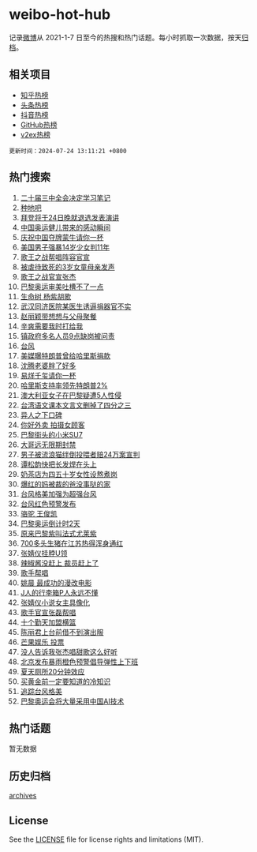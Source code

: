 # weibo-hot-hub

记录[微博](https://www.weibo.com)从 2021-1-7 日至今的热搜和热门话题。每小时抓取一次数据，按天[归档](archives)。

## 相关项目

- [知乎热榜](https://github.com/lonnyzhang423/zhihu-hot-hub)
- [头条热榜](https://github.com/lonnyzhang423/toutiao-hot-hub)
- [抖音热榜](https://github.com/lonnyzhang423/douyin-hot-hub)
- [GitHub热榜](https://github.com/lonnyzhang423/github-hot-hub)
- [v2ex热榜](https://github.com/lonnyzhang423/v2ex-hot-hub)


`更新时间：2024-07-24 13:11:21 +0800`

## 热门搜索

1. [二十届三中全会决定学习笔记](https://m.weibo.cn/search?containerid=100103type%3D1%26t%3D10%26q%3D%23%E4%BA%8C%E5%8D%81%E5%B1%8A%E4%B8%89%E4%B8%AD%E5%85%A8%E4%BC%9A%E5%86%B3%E5%AE%9A%E5%AD%A6%E4%B9%A0%E7%AC%94%E8%AE%B0%23&stream_entry_id=51&isnewpage=1&extparam=seat%3D1%26cate%3D10103%26stream_entry_id%3D51%26filter_type%3Drealtimehot%26q%3D%2523%25E4%25BA%258C%25E5%258D%2581%25E5%25B1%258A%25E4%25B8%2589%25E4%25B8%25AD%25E5%2585%25A8%25E4%25BC%259A%25E5%2586%25B3%25E5%25AE%259A%25E5%25AD%25A6%25E4%25B9%25A0%25E7%25AC%2594%25E8%25AE%25B0%2523%26c_type%3D51%26pos%3D0%26dgr%3D0%26display_time%3D1721797880%26pre_seqid%3D172179788014501944221)
1. [种地吧](https://m.weibo.cn/search?containerid=100103type%3D1%26t%3D10%26q%3D%E7%A7%8D%E5%9C%B0%E5%90%A7&stream_entry_id=31&isnewpage=1&extparam=seat%3D1%26filter_type%3Drealtimehot%26q%3D%25E7%25A7%258D%25E5%259C%25B0%25E5%2590%25A7%26c_type%3D31%26pos%3D0%26realpos%3D1%26flag%3D2%26dgr%3D0%26stream_entry_id%3D31%26band_rank%3D1%26lcate%3D5001%26cate%3D5001%26display_time%3D1721797880%26pre_seqid%3D172179788014501944221)
1. [拜登将于24日晚就退选发表演讲](https://m.weibo.cn/search?containerid=100103type%3D1%26t%3D10%26q%3D%23%E6%8B%9C%E7%99%BB%E5%B0%86%E4%BA%8E24%E6%97%A5%E6%99%9A%E5%B0%B1%E9%80%80%E9%80%89%E5%8F%91%E8%A1%A8%E6%BC%94%E8%AE%B2%23&stream_entry_id=31&isnewpage=1&extparam=seat%3D1%26filter_type%3Drealtimehot%26q%3D%2523%25E6%258B%259C%25E7%2599%25BB%25E5%25B0%2586%25E4%25BA%258E24%25E6%2597%25A5%25E6%2599%259A%25E5%25B0%25B1%25E9%2580%2580%25E9%2580%2589%25E5%258F%2591%25E8%25A1%25A8%25E6%25BC%2594%25E8%25AE%25B2%2523%26c_type%3D31%26pos%3D1%26realpos%3D2%26flag%3D0%26dgr%3D0%26stream_entry_id%3D31%26band_rank%3D2%26lcate%3D5001%26cate%3D5001%26display_time%3D1721797880%26pre_seqid%3D172179788014501944221)
1. [中国奥运健儿带来的感动瞬间](https://m.weibo.cn/search?containerid=100103type%3D1%26t%3D10%26q%3D%23%E4%B8%AD%E5%9B%BD%E5%A5%A5%E8%BF%90%E5%81%A5%E5%84%BF%E5%B8%A6%E6%9D%A5%E7%9A%84%E6%84%9F%E5%8A%A8%E7%9E%AC%E9%97%B4%23&stream_entry_id=31&isnewpage=1&extparam=seat%3D1%26filter_type%3Drealtimehot%26q%3D%2523%25E4%25B8%25AD%25E5%259B%25BD%25E5%25A5%25A5%25E8%25BF%2590%25E5%2581%25A5%25E5%2584%25BF%25E5%25B8%25A6%25E6%259D%25A5%25E7%259A%2584%25E6%2584%259F%25E5%258A%25A8%25E7%259E%25AC%25E9%2597%25B4%2523%26c_type%3D31%26pos%3D2%26realpos%3D3%26flag%3D0%26dgr%3D0%26stream_entry_id%3D31%26band_rank%3D3%26lcate%3D5001%26cate%3D5001%26display_time%3D1721797880%26pre_seqid%3D172179788014501944221)
1. [庆祝中国夺牌蒙牛请你一杯](https://m.weibo.cn/search?containerid=100103type%3D1%26t%3D10%26q%3D%23%E5%BA%86%E7%A5%9D%E4%B8%AD%E5%9B%BD%E5%A4%BA%E7%89%8C%E8%92%99%E7%89%9B%E8%AF%B7%E4%BD%A0%E4%B8%80%E6%9D%AF%23&stream_entry_id=31&isnewpage=1&extparam=seat%3D1%26is_ad_pos%3D1%26filter_type%3Drealtimehot%26dgr%3D0%26c_type%3D31%26pos%3D3%26adid%3D246857%26cate%3D5001%26topic_ad%3D1%26stream_entry_id%3D31%26band_rank%3D4%26lcate%3D5001%26q%3D%2523%25E5%25BA%2586%25E7%25A5%259D%25E4%25B8%25AD%25E5%259B%25BD%25E5%25A4%25BA%25E7%2589%258C%25E8%2592%2599%25E7%2589%259B%25E8%25AF%25B7%25E4%25BD%25A0%25E4%25B8%2580%25E6%259D%25AF%2523%26display_time%3D1721797880%26pre_seqid%3D172179788014501944221)
1. [美国男子强暴14岁少女判11年](https://m.weibo.cn/search?containerid=100103type%3D1%26t%3D10%26q%3D%23%E7%BE%8E%E5%9B%BD%E7%94%B7%E5%AD%90%E5%BC%BA%E6%9A%B414%E5%B2%81%E5%B0%91%E5%A5%B3%E5%88%A411%E5%B9%B4%23&stream_entry_id=31&isnewpage=1&extparam=seat%3D1%26filter_type%3Drealtimehot%26q%3D%2523%25E7%25BE%258E%25E5%259B%25BD%25E7%2594%25B7%25E5%25AD%2590%25E5%25BC%25BA%25E6%259A%25B414%25E5%25B2%2581%25E5%25B0%2591%25E5%25A5%25B3%25E5%2588%25A411%25E5%25B9%25B4%2523%26c_type%3D31%26pos%3D4%26realpos%3D4%26flag%3D2%26dgr%3D0%26stream_entry_id%3D31%26band_rank%3D4%26lcate%3D5001%26cate%3D5001%26display_time%3D1721797880%26pre_seqid%3D172179788014501944221)
1. [歌王之战帮唱阵容官宣](https://m.weibo.cn/search?containerid=100103type%3D1%26t%3D10%26q%3D%23%E6%AD%8C%E7%8E%8B%E4%B9%8B%E6%88%98%E5%B8%AE%E5%94%B1%E9%98%B5%E5%AE%B9%E5%AE%98%E5%AE%A3%23&stream_entry_id=31&isnewpage=1&extparam=seat%3D1%26filter_type%3Drealtimehot%26q%3D%2523%25E6%25AD%258C%25E7%258E%258B%25E4%25B9%258B%25E6%2588%2598%25E5%25B8%25AE%25E5%2594%25B1%25E9%2598%25B5%25E5%25AE%25B9%25E5%25AE%2598%25E5%25AE%25A3%2523%26c_type%3D31%26pos%3D5%26realpos%3D5%26flag%3D1%26dgr%3D0%26stream_entry_id%3D31%26band_rank%3D5%26lcate%3D5001%26cate%3D5001%26display_time%3D1721797880%26pre_seqid%3D172179788014501944221)
1. [被虐待致死的3岁女童母亲发声](https://m.weibo.cn/search?containerid=100103type%3D1%26t%3D10%26q%3D%23%E8%A2%AB%E8%99%90%E5%BE%85%E8%87%B4%E6%AD%BB%E7%9A%843%E5%B2%81%E5%A5%B3%E7%AB%A5%E6%AF%8D%E4%BA%B2%E5%8F%91%E5%A3%B0%23&stream_entry_id=31&isnewpage=1&extparam=seat%3D1%26filter_type%3Drealtimehot%26q%3D%2523%25E8%25A2%25AB%25E8%2599%2590%25E5%25BE%2585%25E8%2587%25B4%25E6%25AD%25BB%25E7%259A%25843%25E5%25B2%2581%25E5%25A5%25B3%25E7%25AB%25A5%25E6%25AF%258D%25E4%25BA%25B2%25E5%258F%2591%25E5%25A3%25B0%2523%26c_type%3D31%26pos%3D6%26realpos%3D6%26flag%3D0%26dgr%3D0%26stream_entry_id%3D31%26band_rank%3D6%26lcate%3D5001%26cate%3D5001%26display_time%3D1721797880%26pre_seqid%3D172179788014501944221)
1. [歌王之战官宣张杰](https://m.weibo.cn/search?containerid=100103type%3D1%26t%3D10%26q%3D%23%E6%AD%8C%E7%8E%8B%E4%B9%8B%E6%88%98%E5%AE%98%E5%AE%A3%E5%BC%A0%E6%9D%B0%23&stream_entry_id=31&isnewpage=1&extparam=seat%3D1%26filter_type%3Drealtimehot%26q%3D%2523%25E6%25AD%258C%25E7%258E%258B%25E4%25B9%258B%25E6%2588%2598%25E5%25AE%2598%25E5%25AE%25A3%25E5%25BC%25A0%25E6%259D%25B0%2523%26c_type%3D31%26pos%3D7%26realpos%3D7%26flag%3D1%26dgr%3D0%26stream_entry_id%3D31%26band_rank%3D7%26lcate%3D5001%26cate%3D5001%26display_time%3D1721797880%26pre_seqid%3D172179788014501944221)
1. [巴黎奥运审美吐槽不了一点](https://m.weibo.cn/search?containerid=100103type%3D1%26t%3D10%26q%3D%23%E5%B7%B4%E9%BB%8E%E5%A5%A5%E8%BF%90%E5%AE%A1%E7%BE%8E%E5%90%90%E6%A7%BD%E4%B8%8D%E4%BA%86%E4%B8%80%E7%82%B9%23&stream_entry_id=31&isnewpage=1&extparam=seat%3D1%26filter_type%3Drealtimehot%26q%3D%2523%25E5%25B7%25B4%25E9%25BB%258E%25E5%25A5%25A5%25E8%25BF%2590%25E5%25AE%25A1%25E7%25BE%258E%25E5%2590%2590%25E6%25A7%25BD%25E4%25B8%258D%25E4%25BA%2586%25E4%25B8%2580%25E7%2582%25B9%2523%26c_type%3D31%26pos%3D8%26realpos%3D8%26flag%3D1%26dgr%3D0%26stream_entry_id%3D31%26band_rank%3D8%26lcate%3D5001%26cate%3D5001%26display_time%3D1721797880%26pre_seqid%3D172179788014501944221)
1. [生命树 杨紫胡歌](https://m.weibo.cn/search?containerid=100103type%3D1%26t%3D10%26q%3D%E7%94%9F%E5%91%BD%E6%A0%91+%E6%9D%A8%E7%B4%AB%E8%83%A1%E6%AD%8C&stream_entry_id=31&isnewpage=1&extparam=seat%3D1%26filter_type%3Drealtimehot%26q%3D%25E7%2594%259F%25E5%2591%25BD%25E6%25A0%2591%2520%25E6%259D%25A8%25E7%25B4%25AB%25E8%2583%25A1%25E6%25AD%258C%26c_type%3D31%26pos%3D9%26realpos%3D9%26flag%3D1%26dgr%3D0%26stream_entry_id%3D31%26band_rank%3D9%26lcate%3D5001%26cate%3D5001%26display_time%3D1721797880%26pre_seqid%3D172179788014501944221)
1. [武汉同济医院某医生诱逼捐器官不实](https://m.weibo.cn/search?containerid=100103type%3D1%26t%3D10%26q%3D%23%E6%AD%A6%E6%B1%89%E5%90%8C%E6%B5%8E%E5%8C%BB%E9%99%A2%E6%9F%90%E5%8C%BB%E7%94%9F%E8%AF%B1%E9%80%BC%E6%8D%90%E5%99%A8%E5%AE%98%E4%B8%8D%E5%AE%9E%23&stream_entry_id=31&isnewpage=1&extparam=seat%3D1%26filter_type%3Drealtimehot%26q%3D%2523%25E6%25AD%25A6%25E6%25B1%2589%25E5%2590%258C%25E6%25B5%258E%25E5%258C%25BB%25E9%2599%25A2%25E6%259F%2590%25E5%258C%25BB%25E7%2594%259F%25E8%25AF%25B1%25E9%2580%25BC%25E6%258D%2590%25E5%2599%25A8%25E5%25AE%2598%25E4%25B8%258D%25E5%25AE%259E%2523%26c_type%3D31%26pos%3D10%26realpos%3D10%26flag%3D1%26dgr%3D0%26stream_entry_id%3D31%26band_rank%3D10%26lcate%3D5001%26cate%3D5001%26display_time%3D1721797880%26pre_seqid%3D172179788014501944221)
1. [赵丽颖带想想与父母聚餐](https://m.weibo.cn/search?containerid=100103type%3D1%26t%3D10%26q%3D%23%E8%B5%B5%E4%B8%BD%E9%A2%96%E5%B8%A6%E6%83%B3%E6%83%B3%E4%B8%8E%E7%88%B6%E6%AF%8D%E8%81%9A%E9%A4%90%23&stream_entry_id=31&isnewpage=1&extparam=seat%3D1%26filter_type%3Drealtimehot%26q%3D%2523%25E8%25B5%25B5%25E4%25B8%25BD%25E9%25A2%2596%25E5%25B8%25A6%25E6%2583%25B3%25E6%2583%25B3%25E4%25B8%258E%25E7%2588%25B6%25E6%25AF%258D%25E8%2581%259A%25E9%25A4%2590%2523%26c_type%3D31%26pos%3D11%26realpos%3D11%26flag%3D1%26dgr%3D0%26stream_entry_id%3D31%26band_rank%3D11%26lcate%3D5001%26cate%3D5001%26display_time%3D1721797880%26pre_seqid%3D172179788014501944221)
1. [辛爽需要我时打给我](https://m.weibo.cn/search?containerid=100103type%3D1%26t%3D10%26q%3D%23%E8%BE%9B%E7%88%BD%E9%9C%80%E8%A6%81%E6%88%91%E6%97%B6%E6%89%93%E7%BB%99%E6%88%91%23&stream_entry_id=31&isnewpage=1&extparam=seat%3D1%26filter_type%3Drealtimehot%26q%3D%2523%25E8%25BE%259B%25E7%2588%25BD%25E9%259C%2580%25E8%25A6%2581%25E6%2588%2591%25E6%2597%25B6%25E6%2589%2593%25E7%25BB%2599%25E6%2588%2591%2523%26c_type%3D31%26pos%3D12%26adid%3D246961%26flag%3D0%26realpos%3D12%26cate%3D5001%26stream_entry_id%3D31%26band_rank%3D12%26lcate%3D5001%26dgr%3D0%26display_time%3D1721797880%26pre_seqid%3D172179788014501944221)
1. [镇政府多名人员9点缺岗被问责](https://m.weibo.cn/search?containerid=100103type%3D1%26t%3D10%26q%3D%23%E9%95%87%E6%94%BF%E5%BA%9C%E5%A4%9A%E5%90%8D%E4%BA%BA%E5%91%989%E7%82%B9%E7%BC%BA%E5%B2%97%E8%A2%AB%E9%97%AE%E8%B4%A3%23&stream_entry_id=31&isnewpage=1&extparam=seat%3D1%26filter_type%3Drealtimehot%26q%3D%2523%25E9%2595%2587%25E6%2594%25BF%25E5%25BA%259C%25E5%25A4%259A%25E5%2590%258D%25E4%25BA%25BA%25E5%2591%25989%25E7%2582%25B9%25E7%25BC%25BA%25E5%25B2%2597%25E8%25A2%25AB%25E9%2597%25AE%25E8%25B4%25A3%2523%26c_type%3D31%26pos%3D13%26realpos%3D13%26flag%3D1%26dgr%3D0%26stream_entry_id%3D31%26band_rank%3D13%26lcate%3D5001%26cate%3D5001%26display_time%3D1721797880%26pre_seqid%3D172179788014501944221)
1. [台风](https://m.weibo.cn/search?containerid=100103type%3D1%26t%3D10%26q%3D%E5%8F%B0%E9%A3%8E&stream_entry_id=31&isnewpage=1&extparam=seat%3D1%26filter_type%3Drealtimehot%26q%3D%25E5%258F%25B0%25E9%25A3%258E%26c_type%3D31%26pos%3D14%26realpos%3D14%26flag%3D0%26dgr%3D0%26stream_entry_id%3D31%26band_rank%3D14%26lcate%3D5001%26cate%3D5001%26display_time%3D1721797880%26pre_seqid%3D172179788014501944221)
1. [美媒曝特朗普曾给哈里斯捐款](https://m.weibo.cn/search?containerid=100103type%3D1%26t%3D10%26q%3D%23%E7%BE%8E%E5%AA%92%E6%9B%9D%E7%89%B9%E6%9C%97%E6%99%AE%E6%9B%BE%E7%BB%99%E5%93%88%E9%87%8C%E6%96%AF%E6%8D%90%E6%AC%BE%23&stream_entry_id=31&isnewpage=1&extparam=seat%3D1%26filter_type%3Drealtimehot%26q%3D%2523%25E7%25BE%258E%25E5%25AA%2592%25E6%259B%259D%25E7%2589%25B9%25E6%259C%2597%25E6%2599%25AE%25E6%259B%25BE%25E7%25BB%2599%25E5%2593%2588%25E9%2587%258C%25E6%2596%25AF%25E6%258D%2590%25E6%25AC%25BE%2523%26c_type%3D31%26pos%3D15%26realpos%3D15%26flag%3D1%26dgr%3D0%26stream_entry_id%3D31%26band_rank%3D15%26lcate%3D5001%26cate%3D5001%26display_time%3D1721797880%26pre_seqid%3D172179788014501944221)
1. [沈腾老婆胖了好多](https://m.weibo.cn/search?containerid=100103type%3D1%26t%3D10%26q%3D%23%E6%B2%88%E8%85%BE%E8%80%81%E5%A9%86%E8%83%96%E4%BA%86%E5%A5%BD%E5%A4%9A%23&stream_entry_id=31&isnewpage=1&extparam=seat%3D1%26filter_type%3Drealtimehot%26q%3D%2523%25E6%25B2%2588%25E8%2585%25BE%25E8%2580%2581%25E5%25A9%2586%25E8%2583%2596%25E4%25BA%2586%25E5%25A5%25BD%25E5%25A4%259A%2523%26c_type%3D31%26pos%3D16%26realpos%3D16%26flag%3D2%26dgr%3D0%26stream_entry_id%3D31%26band_rank%3D16%26lcate%3D5001%26cate%3D5001%26display_time%3D1721797880%26pre_seqid%3D172179788014501944221)
1. [易烊千玺请你一杯](https://m.weibo.cn/search?containerid=100103type%3D1%26t%3D10%26q%3D%23%E6%98%93%E7%83%8A%E5%8D%83%E7%8E%BA%E8%AF%B7%E4%BD%A0%E4%B8%80%E6%9D%AF%23&stream_entry_id=31&isnewpage=1&extparam=seat%3D1%26filter_type%3Drealtimehot%26q%3D%2523%25E6%2598%2593%25E7%2583%258A%25E5%258D%2583%25E7%258E%25BA%25E8%25AF%25B7%25E4%25BD%25A0%25E4%25B8%2580%25E6%259D%25AF%2523%26c_type%3D31%26pos%3D17%26adid%3D246740%26flag%3D0%26realpos%3D17%26cate%3D5001%26stream_entry_id%3D31%26band_rank%3D17%26lcate%3D5001%26dgr%3D0%26display_time%3D1721797880%26pre_seqid%3D172179788014501944221)
1. [哈里斯支持率领先特朗普2%](https://m.weibo.cn/search?containerid=100103type%3D1%26t%3D10%26q%3D%23%E5%93%88%E9%87%8C%E6%96%AF%E6%94%AF%E6%8C%81%E7%8E%87%E9%A2%86%E5%85%88%E7%89%B9%E6%9C%97%E6%99%AE2%25%23&stream_entry_id=31&isnewpage=1&extparam=seat%3D1%26filter_type%3Drealtimehot%26q%3D%2523%25E5%2593%2588%25E9%2587%258C%25E6%2596%25AF%25E6%2594%25AF%25E6%258C%2581%25E7%258E%2587%25E9%25A2%2586%25E5%2585%2588%25E7%2589%25B9%25E6%259C%2597%25E6%2599%25AE2%2525%2523%26c_type%3D31%26pos%3D18%26realpos%3D18%26flag%3D0%26dgr%3D0%26stream_entry_id%3D31%26band_rank%3D18%26lcate%3D5001%26cate%3D5001%26display_time%3D1721797880%26pre_seqid%3D172179788014501944221)
1. [澳大利亚女子在巴黎疑遭5人性侵](https://m.weibo.cn/search?containerid=100103type%3D1%26t%3D10%26q%3D%23%E6%BE%B3%E5%A4%A7%E5%88%A9%E4%BA%9A%E5%A5%B3%E5%AD%90%E5%9C%A8%E5%B7%B4%E9%BB%8E%E7%96%91%E9%81%AD5%E4%BA%BA%E6%80%A7%E4%BE%B5%23&stream_entry_id=31&isnewpage=1&extparam=seat%3D1%26filter_type%3Drealtimehot%26q%3D%2523%25E6%25BE%25B3%25E5%25A4%25A7%25E5%2588%25A9%25E4%25BA%259A%25E5%25A5%25B3%25E5%25AD%2590%25E5%259C%25A8%25E5%25B7%25B4%25E9%25BB%258E%25E7%2596%2591%25E9%2581%25AD5%25E4%25BA%25BA%25E6%2580%25A7%25E4%25BE%25B5%2523%26c_type%3D31%26pos%3D19%26realpos%3D19%26flag%3D1%26dgr%3D0%26stream_entry_id%3D31%26band_rank%3D19%26lcate%3D5001%26cate%3D5001%26display_time%3D1721797880%26pre_seqid%3D172179788014501944221)
1. [台湾语文课本文言文删掉了四分之三](https://m.weibo.cn/search?containerid=100103type%3D1%26t%3D10%26q%3D%23%E5%8F%B0%E6%B9%BE%E8%AF%AD%E6%96%87%E8%AF%BE%E6%9C%AC%E6%96%87%E8%A8%80%E6%96%87%E5%88%A0%E6%8E%89%E4%BA%86%E5%9B%9B%E5%88%86%E4%B9%8B%E4%B8%89%23&stream_entry_id=31&isnewpage=1&extparam=seat%3D1%26filter_type%3Drealtimehot%26q%3D%2523%25E5%258F%25B0%25E6%25B9%25BE%25E8%25AF%25AD%25E6%2596%2587%25E8%25AF%25BE%25E6%259C%25AC%25E6%2596%2587%25E8%25A8%2580%25E6%2596%2587%25E5%2588%25A0%25E6%258E%2589%25E4%25BA%2586%25E5%259B%259B%25E5%2588%2586%25E4%25B9%258B%25E4%25B8%2589%2523%26c_type%3D31%26pos%3D20%26realpos%3D20%26flag%3D0%26dgr%3D0%26stream_entry_id%3D31%26band_rank%3D20%26lcate%3D5001%26cate%3D5001%26display_time%3D1721797880%26pre_seqid%3D172179788014501944221)
1. [异人之下口碑](https://m.weibo.cn/search?containerid=100103type%3D1%26t%3D10%26q%3D%E5%BC%82%E4%BA%BA%E4%B9%8B%E4%B8%8B%E5%8F%A3%E7%A2%91&stream_entry_id=31&isnewpage=1&extparam=seat%3D1%26filter_type%3Drealtimehot%26q%3D%25E5%25BC%2582%25E4%25BA%25BA%25E4%25B9%258B%25E4%25B8%258B%25E5%258F%25A3%25E7%25A2%2591%26c_type%3D31%26pos%3D21%26realpos%3D21%26flag%3D1%26dgr%3D0%26stream_entry_id%3D31%26band_rank%3D21%26lcate%3D5001%26cate%3D5001%26display_time%3D1721797880%26pre_seqid%3D172179788014501944221)
1. [你好外卖 拍摄女顾客](https://m.weibo.cn/search?containerid=100103type%3D1%26t%3D10%26q%3D%E4%BD%A0%E5%A5%BD%E5%A4%96%E5%8D%96+%E6%8B%8D%E6%91%84%E5%A5%B3%E9%A1%BE%E5%AE%A2&stream_entry_id=31&isnewpage=1&extparam=seat%3D1%26filter_type%3Drealtimehot%26q%3D%25E4%25BD%25A0%25E5%25A5%25BD%25E5%25A4%2596%25E5%258D%2596%2520%25E6%258B%258D%25E6%2591%2584%25E5%25A5%25B3%25E9%25A1%25BE%25E5%25AE%25A2%26c_type%3D31%26pos%3D22%26realpos%3D22%26flag%3D1%26dgr%3D0%26stream_entry_id%3D31%26band_rank%3D22%26lcate%3D5001%26cate%3D5001%26display_time%3D1721797880%26pre_seqid%3D172179788014501944221)
1. [巴黎街头的小米SU7](https://m.weibo.cn/search?containerid=100103type%3D1%26t%3D10%26q%3D%23%E5%B7%B4%E9%BB%8E%E8%A1%97%E5%A4%B4%E7%9A%84%E5%B0%8F%E7%B1%B3SU7%23&stream_entry_id=31&isnewpage=1&extparam=seat%3D1%26filter_type%3Drealtimehot%26q%3D%2523%25E5%25B7%25B4%25E9%25BB%258E%25E8%25A1%2597%25E5%25A4%25B4%25E7%259A%2584%25E5%25B0%258F%25E7%25B1%25B3SU7%2523%26c_type%3D31%26pos%3D23%26adid%3D246849%26flag%3D0%26realpos%3D23%26cate%3D5001%26stream_entry_id%3D31%26band_rank%3D23%26lcate%3D5001%26dgr%3D0%26display_time%3D1721797880%26pre_seqid%3D172179788014501944221)
1. [大哥远无限期封禁](https://m.weibo.cn/search?containerid=100103type%3D1%26t%3D10%26q%3D%23%E5%A4%A7%E5%93%A5%E8%BF%9C%E6%97%A0%E9%99%90%E6%9C%9F%E5%B0%81%E7%A6%81%23&stream_entry_id=31&isnewpage=1&extparam=seat%3D1%26filter_type%3Drealtimehot%26q%3D%2523%25E5%25A4%25A7%25E5%2593%25A5%25E8%25BF%259C%25E6%2597%25A0%25E9%2599%2590%25E6%259C%259F%25E5%25B0%2581%25E7%25A6%2581%2523%26c_type%3D31%26pos%3D24%26realpos%3D24%26flag%3D0%26dgr%3D0%26stream_entry_id%3D31%26band_rank%3D24%26lcate%3D5001%26cate%3D5001%26display_time%3D1721797880%26pre_seqid%3D172179788014501944221)
1. [男子被流浪猫绊倒投喂者赔24万案宣判](https://m.weibo.cn/search?containerid=100103type%3D1%26t%3D10%26q%3D%23%E7%94%B7%E5%AD%90%E8%A2%AB%E6%B5%81%E6%B5%AA%E7%8C%AB%E7%BB%8A%E5%80%92%E6%8A%95%E5%96%82%E8%80%85%E8%B5%9424%E4%B8%87%E6%A1%88%E5%AE%A3%E5%88%A4%23&stream_entry_id=31&isnewpage=1&extparam=seat%3D1%26filter_type%3Drealtimehot%26q%3D%2523%25E7%2594%25B7%25E5%25AD%2590%25E8%25A2%25AB%25E6%25B5%2581%25E6%25B5%25AA%25E7%258C%25AB%25E7%25BB%258A%25E5%2580%2592%25E6%258A%2595%25E5%2596%2582%25E8%2580%2585%25E8%25B5%259424%25E4%25B8%2587%25E6%25A1%2588%25E5%25AE%25A3%25E5%2588%25A4%2523%26c_type%3D31%26pos%3D25%26realpos%3D25%26flag%3D0%26dgr%3D0%26stream_entry_id%3D31%26band_rank%3D25%26lcate%3D5001%26cate%3D5001%26display_time%3D1721797880%26pre_seqid%3D172179788014501944221)
1. [谭松韵快把长发焊在头上](https://m.weibo.cn/search?containerid=100103type%3D1%26t%3D10%26q%3D%23%E8%B0%AD%E6%9D%BE%E9%9F%B5%E5%BF%AB%E6%8A%8A%E9%95%BF%E5%8F%91%E7%84%8A%E5%9C%A8%E5%A4%B4%E4%B8%8A%23&stream_entry_id=31&isnewpage=1&extparam=seat%3D1%26filter_type%3Drealtimehot%26q%3D%2523%25E8%25B0%25AD%25E6%259D%25BE%25E9%259F%25B5%25E5%25BF%25AB%25E6%258A%258A%25E9%2595%25BF%25E5%258F%2591%25E7%2584%258A%25E5%259C%25A8%25E5%25A4%25B4%25E4%25B8%258A%2523%26c_type%3D31%26pos%3D26%26realpos%3D26%26flag%3D0%26dgr%3D0%26stream_entry_id%3D31%26band_rank%3D26%26lcate%3D5001%26cate%3D5001%26display_time%3D1721797880%26pre_seqid%3D172179788014501944221)
1. [奶茶店为四五十岁女性设熬煮岗](https://m.weibo.cn/search?containerid=100103type%3D1%26t%3D10%26q%3D%23%E5%A5%B6%E8%8C%B6%E5%BA%97%E4%B8%BA%E5%9B%9B%E4%BA%94%E5%8D%81%E5%B2%81%E5%A5%B3%E6%80%A7%E8%AE%BE%E7%86%AC%E7%85%AE%E5%B2%97%23&stream_entry_id=31&isnewpage=1&extparam=seat%3D1%26filter_type%3Drealtimehot%26q%3D%2523%25E5%25A5%25B6%25E8%258C%25B6%25E5%25BA%2597%25E4%25B8%25BA%25E5%259B%259B%25E4%25BA%2594%25E5%258D%2581%25E5%25B2%2581%25E5%25A5%25B3%25E6%2580%25A7%25E8%25AE%25BE%25E7%2586%25AC%25E7%2585%25AE%25E5%25B2%2597%2523%26c_type%3D31%26pos%3D27%26realpos%3D27%26flag%3D32768%26dgr%3D0%26stream_entry_id%3D31%26band_rank%3D27%26lcate%3D5001%26cate%3D5001%26display_time%3D1721797880%26pre_seqid%3D172179788014501944221)
1. [爆红的妈被裁的爸没事哒的家](https://m.weibo.cn/search?containerid=100103type%3D1%26t%3D10%26q%3D%E7%88%86%E7%BA%A2%E7%9A%84%E5%A6%88%E8%A2%AB%E8%A3%81%E7%9A%84%E7%88%B8%E6%B2%A1%E4%BA%8B%E5%93%92%E7%9A%84%E5%AE%B6&stream_entry_id=31&isnewpage=1&extparam=seat%3D1%26filter_type%3Drealtimehot%26q%3D%25E7%2588%2586%25E7%25BA%25A2%25E7%259A%2584%25E5%25A6%2588%25E8%25A2%25AB%25E8%25A3%2581%25E7%259A%2584%25E7%2588%25B8%25E6%25B2%25A1%25E4%25BA%258B%25E5%2593%2592%25E7%259A%2584%25E5%25AE%25B6%26c_type%3D31%26pos%3D28%26realpos%3D28%26flag%3D1%26dgr%3D0%26stream_entry_id%3D31%26band_rank%3D28%26lcate%3D5001%26cate%3D5001%26display_time%3D1721797880%26pre_seqid%3D172179788014501944221)
1. [台风格美加强为超强台风](https://m.weibo.cn/search?containerid=100103type%3D1%26t%3D10%26q%3D%23%E5%8F%B0%E9%A3%8E%E6%A0%BC%E7%BE%8E%E5%8A%A0%E5%BC%BA%E4%B8%BA%E8%B6%85%E5%BC%BA%E5%8F%B0%E9%A3%8E%23&stream_entry_id=31&isnewpage=1&extparam=seat%3D1%26filter_type%3Drealtimehot%26q%3D%2523%25E5%258F%25B0%25E9%25A3%258E%25E6%25A0%25BC%25E7%25BE%258E%25E5%258A%25A0%25E5%25BC%25BA%25E4%25B8%25BA%25E8%25B6%2585%25E5%25BC%25BA%25E5%258F%25B0%25E9%25A3%258E%2523%26c_type%3D31%26pos%3D29%26realpos%3D29%26flag%3D0%26dgr%3D0%26stream_entry_id%3D31%26band_rank%3D29%26lcate%3D5001%26cate%3D5001%26display_time%3D1721797880%26pre_seqid%3D172179788014501944221)
1. [台风红色预警发布](https://m.weibo.cn/search?containerid=100103type%3D1%26t%3D10%26q%3D%23%E5%8F%B0%E9%A3%8E%E7%BA%A2%E8%89%B2%E9%A2%84%E8%AD%A6%E5%8F%91%E5%B8%83%23&stream_entry_id=31&isnewpage=1&extparam=seat%3D1%26filter_type%3Drealtimehot%26q%3D%2523%25E5%258F%25B0%25E9%25A3%258E%25E7%25BA%25A2%25E8%2589%25B2%25E9%25A2%2584%25E8%25AD%25A6%25E5%258F%2591%25E5%25B8%2583%2523%26c_type%3D31%26pos%3D30%26realpos%3D30%26flag%3D0%26dgr%3D0%26stream_entry_id%3D31%26band_rank%3D30%26lcate%3D5001%26cate%3D5001%26display_time%3D1721797880%26pre_seqid%3D172179788014501944221)
1. [骆驼 王俊凯](https://m.weibo.cn/search?containerid=100103type%3D1%26t%3D10%26q%3D%E9%AA%86%E9%A9%BC+%E7%8E%8B%E4%BF%8A%E5%87%AF&stream_entry_id=31&isnewpage=1&extparam=seat%3D1%26filter_type%3Drealtimehot%26q%3D%25E9%25AA%2586%25E9%25A9%25BC%2520%25E7%258E%258B%25E4%25BF%258A%25E5%2587%25AF%26c_type%3D31%26pos%3D31%26realpos%3D31%26flag%3D0%26dgr%3D0%26stream_entry_id%3D31%26band_rank%3D31%26lcate%3D5001%26cate%3D5001%26display_time%3D1721797880%26pre_seqid%3D172179788014501944221)
1. [巴黎奥运倒计时2天](https://m.weibo.cn/search?containerid=100103type%3D1%26t%3D10%26q%3D%23%E5%B7%B4%E9%BB%8E%E5%A5%A5%E8%BF%90%E5%80%92%E8%AE%A1%E6%97%B62%E5%A4%A9%23&stream_entry_id=31&isnewpage=1&extparam=seat%3D1%26filter_type%3Drealtimehot%26q%3D%2523%25E5%25B7%25B4%25E9%25BB%258E%25E5%25A5%25A5%25E8%25BF%2590%25E5%2580%2592%25E8%25AE%25A1%25E6%2597%25B62%25E5%25A4%25A9%2523%26c_type%3D31%26pos%3D32%26realpos%3D32%26flag%3D0%26dgr%3D0%26stream_entry_id%3D31%26band_rank%3D32%26lcate%3D5001%26cate%3D5001%26display_time%3D1721797880%26pre_seqid%3D172179788014501944221)
1. [原来巴黎紫叫法式尤莱紫](https://m.weibo.cn/search?containerid=100103type%3D1%26t%3D10%26q%3D%23%E5%8E%9F%E6%9D%A5%E5%B7%B4%E9%BB%8E%E7%B4%AB%E5%8F%AB%E6%B3%95%E5%BC%8F%E5%B0%A4%E8%8E%B1%E7%B4%AB%23&stream_entry_id=31&isnewpage=1&extparam=seat%3D1%26filter_type%3Drealtimehot%26q%3D%2523%25E5%258E%259F%25E6%259D%25A5%25E5%25B7%25B4%25E9%25BB%258E%25E7%25B4%25AB%25E5%258F%25AB%25E6%25B3%2595%25E5%25BC%258F%25E5%25B0%25A4%25E8%258E%25B1%25E7%25B4%25AB%2523%26c_type%3D31%26pos%3D33%26realpos%3D33%26flag%3D1%26dgr%3D0%26stream_entry_id%3D31%26band_rank%3D33%26lcate%3D5001%26cate%3D5001%26display_time%3D1721797880%26pre_seqid%3D172179788014501944221)
1. [700多头生猪在江苏热得浑身通红](https://m.weibo.cn/search?containerid=100103type%3D1%26t%3D10%26q%3D%23700%E5%A4%9A%E5%A4%B4%E7%94%9F%E7%8C%AA%E5%9C%A8%E6%B1%9F%E8%8B%8F%E7%83%AD%E5%BE%97%E6%B5%91%E8%BA%AB%E9%80%9A%E7%BA%A2%23&stream_entry_id=31&isnewpage=1&extparam=seat%3D1%26filter_type%3Drealtimehot%26q%3D%2523700%25E5%25A4%259A%25E5%25A4%25B4%25E7%2594%259F%25E7%258C%25AA%25E5%259C%25A8%25E6%25B1%259F%25E8%258B%258F%25E7%2583%25AD%25E5%25BE%2597%25E6%25B5%2591%25E8%25BA%25AB%25E9%2580%259A%25E7%25BA%25A2%2523%26c_type%3D31%26pos%3D34%26realpos%3D34%26flag%3D1%26dgr%3D0%26stream_entry_id%3D31%26band_rank%3D34%26lcate%3D5001%26cate%3D5001%26display_time%3D1721797880%26pre_seqid%3D172179788014501944221)
1. [张婧仪挂脖U领](https://m.weibo.cn/search?containerid=100103type%3D1%26t%3D10%26q%3D%23%E5%BC%A0%E5%A9%A7%E4%BB%AA%E6%8C%82%E8%84%96U%E9%A2%86%23&stream_entry_id=31&isnewpage=1&extparam=seat%3D1%26filter_type%3Drealtimehot%26q%3D%2523%25E5%25BC%25A0%25E5%25A9%25A7%25E4%25BB%25AA%25E6%258C%2582%25E8%2584%2596U%25E9%25A2%2586%2523%26c_type%3D31%26pos%3D35%26realpos%3D35%26flag%3D1%26dgr%3D0%26stream_entry_id%3D31%26band_rank%3D35%26lcate%3D5001%26cate%3D5001%26display_time%3D1721797880%26pre_seqid%3D172179788014501944221)
1. [辣椒酱没赶上 裁员赶上了](https://m.weibo.cn/search?containerid=100103type%3D1%26t%3D10%26q%3D%E8%BE%A3%E6%A4%92%E9%85%B1%E6%B2%A1%E8%B5%B6%E4%B8%8A+%E8%A3%81%E5%91%98%E8%B5%B6%E4%B8%8A%E4%BA%86&stream_entry_id=31&isnewpage=1&extparam=seat%3D1%26filter_type%3Drealtimehot%26q%3D%25E8%25BE%25A3%25E6%25A4%2592%25E9%2585%25B1%25E6%25B2%25A1%25E8%25B5%25B6%25E4%25B8%258A%2520%25E8%25A3%2581%25E5%2591%2598%25E8%25B5%25B6%25E4%25B8%258A%25E4%25BA%2586%26c_type%3D31%26pos%3D36%26realpos%3D36%26flag%3D1%26dgr%3D0%26stream_entry_id%3D31%26band_rank%3D36%26lcate%3D5001%26cate%3D5001%26display_time%3D1721797880%26pre_seqid%3D172179788014501944221)
1. [歌手帮唱](https://m.weibo.cn/search?containerid=100103type%3D1%26t%3D10%26q%3D%E6%AD%8C%E6%89%8B%E5%B8%AE%E5%94%B1&stream_entry_id=31&isnewpage=1&extparam=seat%3D1%26filter_type%3Drealtimehot%26q%3D%25E6%25AD%258C%25E6%2589%258B%25E5%25B8%25AE%25E5%2594%25B1%26c_type%3D31%26pos%3D37%26realpos%3D37%26flag%3D1%26dgr%3D0%26stream_entry_id%3D31%26band_rank%3D37%26lcate%3D5001%26cate%3D5001%26display_time%3D1721797880%26pre_seqid%3D172179788014501944221)
1. [姚晨 最成功的漫改电影](https://m.weibo.cn/search?containerid=100103type%3D1%26t%3D10%26q%3D%E5%A7%9A%E6%99%A8+%E6%9C%80%E6%88%90%E5%8A%9F%E7%9A%84%E6%BC%AB%E6%94%B9%E7%94%B5%E5%BD%B1&stream_entry_id=31&isnewpage=1&extparam=seat%3D1%26filter_type%3Drealtimehot%26q%3D%25E5%25A7%259A%25E6%2599%25A8%2520%25E6%259C%2580%25E6%2588%2590%25E5%258A%259F%25E7%259A%2584%25E6%25BC%25AB%25E6%2594%25B9%25E7%2594%25B5%25E5%25BD%25B1%26c_type%3D31%26pos%3D38%26realpos%3D38%26flag%3D1%26dgr%3D0%26stream_entry_id%3D31%26band_rank%3D38%26lcate%3D5001%26cate%3D5001%26display_time%3D1721797880%26pre_seqid%3D172179788014501944221)
1. [J人的行李箱P人永远不懂](https://m.weibo.cn/search?containerid=100103type%3D1%26t%3D10%26q%3D%23J%E4%BA%BA%E7%9A%84%E8%A1%8C%E6%9D%8E%E7%AE%B1P%E4%BA%BA%E6%B0%B8%E8%BF%9C%E4%B8%8D%E6%87%82%23&stream_entry_id=31&isnewpage=1&extparam=seat%3D1%26filter_type%3Drealtimehot%26q%3D%2523J%25E4%25BA%25BA%25E7%259A%2584%25E8%25A1%258C%25E6%259D%258E%25E7%25AE%25B1P%25E4%25BA%25BA%25E6%25B0%25B8%25E8%25BF%259C%25E4%25B8%258D%25E6%2587%2582%2523%26c_type%3D31%26pos%3D39%26realpos%3D39%26flag%3D1%26dgr%3D0%26stream_entry_id%3D31%26band_rank%3D39%26lcate%3D5001%26cate%3D5001%26display_time%3D1721797880%26pre_seqid%3D172179788014501944221)
1. [张婧仪小说女主具像化](https://m.weibo.cn/search?containerid=100103type%3D1%26t%3D10%26q%3D%23%E5%BC%A0%E5%A9%A7%E4%BB%AA%E5%B0%8F%E8%AF%B4%E5%A5%B3%E4%B8%BB%E5%85%B7%E5%83%8F%E5%8C%96%23&stream_entry_id=31&isnewpage=1&extparam=seat%3D1%26filter_type%3Drealtimehot%26q%3D%2523%25E5%25BC%25A0%25E5%25A9%25A7%25E4%25BB%25AA%25E5%25B0%258F%25E8%25AF%25B4%25E5%25A5%25B3%25E4%25B8%25BB%25E5%2585%25B7%25E5%2583%258F%25E5%258C%2596%2523%26c_type%3D31%26pos%3D40%26realpos%3D40%26flag%3D1%26dgr%3D0%26stream_entry_id%3D31%26band_rank%3D40%26lcate%3D5001%26cate%3D5001%26display_time%3D1721797880%26pre_seqid%3D172179788014501944221)
1. [歌手官宣张磊帮唱](https://m.weibo.cn/search?containerid=100103type%3D1%26t%3D10%26q%3D%23%E6%AD%8C%E6%89%8B%E5%AE%98%E5%AE%A3%E5%BC%A0%E7%A3%8A%E5%B8%AE%E5%94%B1%23&stream_entry_id=31&isnewpage=1&extparam=seat%3D1%26filter_type%3Drealtimehot%26q%3D%2523%25E6%25AD%258C%25E6%2589%258B%25E5%25AE%2598%25E5%25AE%25A3%25E5%25BC%25A0%25E7%25A3%258A%25E5%25B8%25AE%25E5%2594%25B1%2523%26c_type%3D31%26pos%3D41%26realpos%3D41%26flag%3D1%26dgr%3D0%26stream_entry_id%3D31%26band_rank%3D41%26lcate%3D5001%26cate%3D5001%26display_time%3D1721797880%26pre_seqid%3D172179788014501944221)
1. [十个勤天加盟横篮](https://m.weibo.cn/search?containerid=100103type%3D1%26t%3D10%26q%3D%23%E5%8D%81%E4%B8%AA%E5%8B%A4%E5%A4%A9%E5%8A%A0%E7%9B%9F%E6%A8%AA%E7%AF%AE%23&stream_entry_id=31&isnewpage=1&extparam=seat%3D1%26filter_type%3Drealtimehot%26q%3D%2523%25E5%258D%2581%25E4%25B8%25AA%25E5%258B%25A4%25E5%25A4%25A9%25E5%258A%25A0%25E7%259B%259F%25E6%25A8%25AA%25E7%25AF%25AE%2523%26c_type%3D31%26pos%3D42%26realpos%3D42%26flag%3D1%26dgr%3D0%26stream_entry_id%3D31%26band_rank%3D42%26lcate%3D5001%26cate%3D5001%26display_time%3D1721797880%26pre_seqid%3D172179788014501944221)
1. [陈丽君上台前借不到演出服](https://m.weibo.cn/search?containerid=100103type%3D1%26t%3D10%26q%3D%23%E9%99%88%E4%B8%BD%E5%90%9B%E4%B8%8A%E5%8F%B0%E5%89%8D%E5%80%9F%E4%B8%8D%E5%88%B0%E6%BC%94%E5%87%BA%E6%9C%8D%23&stream_entry_id=31&isnewpage=1&extparam=seat%3D1%26filter_type%3Drealtimehot%26q%3D%2523%25E9%2599%2588%25E4%25B8%25BD%25E5%2590%259B%25E4%25B8%258A%25E5%258F%25B0%25E5%2589%258D%25E5%2580%259F%25E4%25B8%258D%25E5%2588%25B0%25E6%25BC%2594%25E5%2587%25BA%25E6%259C%258D%2523%26c_type%3D31%26pos%3D43%26realpos%3D43%26flag%3D1%26dgr%3D0%26stream_entry_id%3D31%26band_rank%3D43%26lcate%3D5001%26cate%3D5001%26display_time%3D1721797880%26pre_seqid%3D172179788014501944221)
1. [芒果娱乐 投票](https://m.weibo.cn/search?containerid=100103type%3D1%26t%3D10%26q%3D%E8%8A%92%E6%9E%9C%E5%A8%B1%E4%B9%90+%E6%8A%95%E7%A5%A8&stream_entry_id=31&isnewpage=1&extparam=seat%3D1%26filter_type%3Drealtimehot%26q%3D%25E8%258A%2592%25E6%259E%259C%25E5%25A8%25B1%25E4%25B9%2590%2520%25E6%258A%2595%25E7%25A5%25A8%26c_type%3D31%26pos%3D44%26realpos%3D44%26flag%3D1%26dgr%3D0%26stream_entry_id%3D31%26band_rank%3D44%26lcate%3D5001%26cate%3D5001%26display_time%3D1721797880%26pre_seqid%3D172179788014501944221)
1. [没人告诉我张杰唱甜歌这么好听](https://m.weibo.cn/search?containerid=100103type%3D1%26t%3D10%26q%3D%23%E6%B2%A1%E4%BA%BA%E5%91%8A%E8%AF%89%E6%88%91%E5%BC%A0%E6%9D%B0%E5%94%B1%E7%94%9C%E6%AD%8C%E8%BF%99%E4%B9%88%E5%A5%BD%E5%90%AC%23&stream_entry_id=31&isnewpage=1&extparam=seat%3D1%26filter_type%3Drealtimehot%26q%3D%2523%25E6%25B2%25A1%25E4%25BA%25BA%25E5%2591%258A%25E8%25AF%2589%25E6%2588%2591%25E5%25BC%25A0%25E6%259D%25B0%25E5%2594%25B1%25E7%2594%259C%25E6%25AD%258C%25E8%25BF%2599%25E4%25B9%2588%25E5%25A5%25BD%25E5%2590%25AC%2523%26c_type%3D31%26pos%3D45%26realpos%3D45%26flag%3D0%26dgr%3D0%26stream_entry_id%3D31%26band_rank%3D45%26lcate%3D5001%26cate%3D5001%26display_time%3D1721797880%26pre_seqid%3D172179788014501944221)
1. [北京发布暴雨橙色预警倡导弹性上下班](https://m.weibo.cn/search?containerid=100103type%3D1%26t%3D10%26q%3D%23%E5%8C%97%E4%BA%AC%E5%8F%91%E5%B8%83%E6%9A%B4%E9%9B%A8%E6%A9%99%E8%89%B2%E9%A2%84%E8%AD%A6%E5%80%A1%E5%AF%BC%E5%BC%B9%E6%80%A7%E4%B8%8A%E4%B8%8B%E7%8F%AD%23&stream_entry_id=31&isnewpage=1&extparam=seat%3D1%26filter_type%3Drealtimehot%26q%3D%2523%25E5%258C%2597%25E4%25BA%25AC%25E5%258F%2591%25E5%25B8%2583%25E6%259A%25B4%25E9%259B%25A8%25E6%25A9%2599%25E8%2589%25B2%25E9%25A2%2584%25E8%25AD%25A6%25E5%2580%25A1%25E5%25AF%25BC%25E5%25BC%25B9%25E6%2580%25A7%25E4%25B8%258A%25E4%25B8%258B%25E7%258F%25AD%2523%26c_type%3D31%26pos%3D46%26realpos%3D46%26flag%3D1%26dgr%3D0%26stream_entry_id%3D31%26band_rank%3D46%26lcate%3D5001%26cate%3D5001%26display_time%3D1721797880%26pre_seqid%3D172179788014501944221)
1. [夏天厕所20分钟效应](https://m.weibo.cn/search?containerid=100103type%3D1%26t%3D10%26q%3D%23%E5%A4%8F%E5%A4%A9%E5%8E%95%E6%89%8020%E5%88%86%E9%92%9F%E6%95%88%E5%BA%94%23&stream_entry_id=31&isnewpage=1&extparam=seat%3D1%26filter_type%3Drealtimehot%26q%3D%2523%25E5%25A4%258F%25E5%25A4%25A9%25E5%258E%2595%25E6%2589%258020%25E5%2588%2586%25E9%2592%259F%25E6%2595%2588%25E5%25BA%2594%2523%26c_type%3D31%26pos%3D47%26realpos%3D47%26flag%3D0%26dgr%3D0%26stream_entry_id%3D31%26band_rank%3D47%26lcate%3D5001%26cate%3D5001%26display_time%3D1721797880%26pre_seqid%3D172179788014501944221)
1. [买黄金前一定要知道的冷知识](https://m.weibo.cn/search?containerid=100103type%3D1%26t%3D10%26q%3D%23%E4%B9%B0%E9%BB%84%E9%87%91%E5%89%8D%E4%B8%80%E5%AE%9A%E8%A6%81%E7%9F%A5%E9%81%93%E7%9A%84%E5%86%B7%E7%9F%A5%E8%AF%86%23&stream_entry_id=31&isnewpage=1&extparam=seat%3D1%26filter_type%3Drealtimehot%26q%3D%2523%25E4%25B9%25B0%25E9%25BB%2584%25E9%2587%2591%25E5%2589%258D%25E4%25B8%2580%25E5%25AE%259A%25E8%25A6%2581%25E7%259F%25A5%25E9%2581%2593%25E7%259A%2584%25E5%2586%25B7%25E7%259F%25A5%25E8%25AF%2586%2523%26c_type%3D31%26pos%3D48%26realpos%3D48%26flag%3D0%26dgr%3D0%26stream_entry_id%3D31%26band_rank%3D48%26lcate%3D5001%26cate%3D5001%26display_time%3D1721797880%26pre_seqid%3D172179788014501944221)
1. [追踪台风格美](https://m.weibo.cn/search?containerid=100103type%3D1%26t%3D10%26q%3D%23%E8%BF%BD%E8%B8%AA%E5%8F%B0%E9%A3%8E%E6%A0%BC%E7%BE%8E%23&stream_entry_id=31&isnewpage=1&extparam=seat%3D1%26filter_type%3Drealtimehot%26q%3D%2523%25E8%25BF%25BD%25E8%25B8%25AA%25E5%258F%25B0%25E9%25A3%258E%25E6%25A0%25BC%25E7%25BE%258E%2523%26c_type%3D31%26pos%3D49%26realpos%3D49%26flag%3D0%26dgr%3D0%26stream_entry_id%3D31%26band_rank%3D49%26lcate%3D5001%26cate%3D5001%26display_time%3D1721797880%26pre_seqid%3D172179788014501944221)
1. [巴黎奥运会将大量采用中国AI技术](https://m.weibo.cn/search?containerid=100103type%3D1%26t%3D10%26q%3D%23%E5%B7%B4%E9%BB%8E%E5%A5%A5%E8%BF%90%E4%BC%9A%E5%B0%86%E5%A4%A7%E9%87%8F%E9%87%87%E7%94%A8%E4%B8%AD%E5%9B%BDAI%E6%8A%80%E6%9C%AF%23&stream_entry_id=31&isnewpage=1&extparam=seat%3D1%26filter_type%3Drealtimehot%26q%3D%2523%25E5%25B7%25B4%25E9%25BB%258E%25E5%25A5%25A5%25E8%25BF%2590%25E4%25BC%259A%25E5%25B0%2586%25E5%25A4%25A7%25E9%2587%258F%25E9%2587%2587%25E7%2594%25A8%25E4%25B8%25AD%25E5%259B%25BDAI%25E6%258A%2580%25E6%259C%25AF%2523%26c_type%3D31%26pos%3D50%26realpos%3D50%26flag%3D1%26dgr%3D0%26stream_entry_id%3D31%26band_rank%3D50%26lcate%3D5001%26cate%3D5001%26display_time%3D1721797880%26pre_seqid%3D172179788014501944221)

## 热门话题

暂无数据

## 历史归档

[archives](archives)

## License

See the [LICENSE](LICENSE) file for license rights and limitations (MIT).
